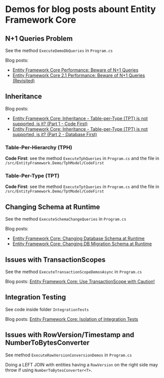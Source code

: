 # Demos for blog posts abount Entity Framework Core

## N+1 Queries Problem
See the method `ExecuteDemoDbQueries` in `Program.cs`

Blog posts:
* [Entity Framework Core Performance: Beware of N+1 Queries](http://weblogs.thinktecture.com/pawel/2018/04/entity-framework-core-performance-beware-of-n1-queries.html)
* [Entity Framework Core 2.1 Performance: Beware of N+1 Queries (Revisited)](http://weblogs.thinktecture.com/pawel/2018/05/entity-framework-core-21-performance-beware-of-n1-queries.html)

## Inheritance

Blog posts:
* [Entity Framework Core: Inheritance - Table-per-Type (TPT) is not supported, is it? (Part 1 - Code First)](http://weblogs.thinktecture.com/pawel/2018/05/entity-framework-core-inheritance-tpt-is-not-supported-is-it-part-1-code-first.html)
* [Entity Framework Core: Inheritance - Table-per-Type (TPT) is not supported, is it? (Part 2 - Database First)](http://weblogs.thinktecture.com/pawel/2018/05/entity-framework-core-inheritance-table-per-type-tpt-is-not-supported-is-it-part-2-database-first.html)

### Table-Per-Hierarchy (TPH)
**Code First**: see the method `ExecuteTphQueries` in `Program.cs` and the file in `/src/EntityFramework.Demo/TphModel/CodeFirst`

### Table-Per-Type (TPT)
**Code First**: see the method `ExecuteTptQueries` in `Program.cs` and the file in `/src/EntityFramework.Demo/TptModel/CodeFirst`

## Changing Schema at Runtime
See the method `ExecuteSchemaChangeQueries` in `Program.cs`

Blog posts:
* [Entity Framework Core: Changing Database Schema at Runtime](http://weblogs.thinktecture.com/pawel/2018/06/entity-framework-core-changing-database-schema-at-runtime.html )
* [Entity Framework Core: Changing DB Migration Schema at Runtime](http://weblogs.thinktecture.com/pawel/2018/06/entity-framework-core-changing-db-migration-schema-at-runtime.html)

## Issues with TransactionScopes
See the method `ExecuteTransactionScopeDemosAsync` in `Program.cs`

Blog posts: [Entity Framework Core: Use TransactionScope with Caution!](http://weblogs.thinktecture.com/pawel/2018/06/entity-framework-core-use-transactionscope-with-caution.html)

## Integration Testing
See code inside folder `IntegrationTests`

Blog posts: [Entity Framework Core: Isolation of Integration Tests](http://weblogs.thinktecture.com/pawel/2018/06/entity-framework-core-isolation-of-integration-tests.html)

## Issues with RowVersion/Timestamp and NumberToBytesConverter
See method `ExecuteRowVersionConversionDemos` in `Program.cs`

Doing a LEFT JOIN with entities having a `RowVersion` on the right side may throw if using `NumberToBytesConverter<T>`.
